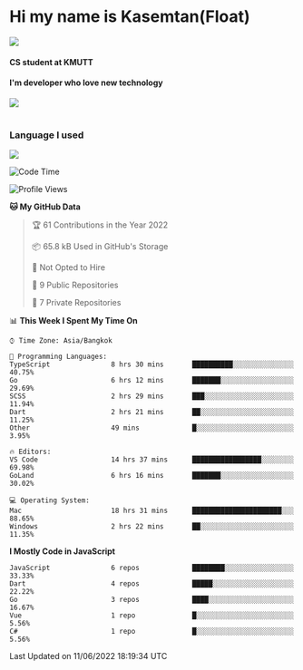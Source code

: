 # Hi my name is Kasemtan(Float)
![](https://64.media.tumblr.com/9c2a8f831efe8da556ffbf89cebb52c9/b86c1ab833a37e32-93/s1280x1920/d000dc22f75df64be2bc150f5fa69c4f6df6bb07.gifv)
#### CS student at KMUTT
#### I'm developer who love new technology
[![](https://github-readme-stats.vercel.app/api?username=FloatKasemtan&show_icons=true&theme=nightowl)]()
#
### Language I used
[![](https://github-readme-stats.vercel.app/api/top-langs/?username=FloatKasemtan&layout=compact&theme=nightowl)]()
<!--START_SECTION:waka-->
![Code Time](http://img.shields.io/badge/Code%20Time-438%20hrs%2057%20mins-blue)

![Profile Views](http://img.shields.io/badge/Profile%20Views-0-blue)

**🐱 My GitHub Data** 

> 🏆 61 Contributions in the Year 2022
 > 
> 📦 65.8 kB Used in GitHub's Storage 
 > 
> 🚫 Not Opted to Hire
 > 
> 📜 9 Public Repositories 
 > 
> 🔑 7 Private Repositories  
 > 
📊 **This Week I Spent My Time On** 

```text
⌚︎ Time Zone: Asia/Bangkok

💬 Programming Languages: 
TypeScript               8 hrs 30 mins       ██████████░░░░░░░░░░░░░░░   40.75% 
Go                       6 hrs 12 mins       ███████░░░░░░░░░░░░░░░░░░   29.69% 
SCSS                     2 hrs 29 mins       ███░░░░░░░░░░░░░░░░░░░░░░   11.94% 
Dart                     2 hrs 21 mins       ██░░░░░░░░░░░░░░░░░░░░░░░   11.25% 
Other                    49 mins             █░░░░░░░░░░░░░░░░░░░░░░░░   3.95%

🔥 Editors: 
VS Code                  14 hrs 37 mins      █████████████████░░░░░░░░   69.98% 
GoLand                   6 hrs 16 mins       ███████░░░░░░░░░░░░░░░░░░   30.02%

💻 Operating System: 
Mac                      18 hrs 31 mins      ██████████████████████░░░   88.65% 
Windows                  2 hrs 22 mins       ██░░░░░░░░░░░░░░░░░░░░░░░   11.35%

```

**I Mostly Code in JavaScript** 

```text
JavaScript               6 repos             ████████░░░░░░░░░░░░░░░░░   33.33% 
Dart                     4 repos             █████░░░░░░░░░░░░░░░░░░░░   22.22% 
Go                       3 repos             ████░░░░░░░░░░░░░░░░░░░░░   16.67% 
Vue                      1 repo              █░░░░░░░░░░░░░░░░░░░░░░░░   5.56% 
C#                       1 repo              █░░░░░░░░░░░░░░░░░░░░░░░░   5.56%

```



 Last Updated on 11/06/2022 18:19:34 UTC
<!--END_SECTION:waka-->
<!--
**FloatKasemtan/FloatKasemtan** is a ✨ _special_ ✨ repository because its `README.md` (this file) appears on your GitHub profile.

Here are some ideas to get you started:

- 🔭 I’m currently working on ...
- 🌱 I’m currently learning ...
- 👯 I’m looking to collaborate on ...
- 🤔 I’m looking for help with ...
- 💬 Ask me about ...
- 📫 How to reach me: ...
- 😄 Pronouns: ...
- ⚡ Fun fact: ...
-->
